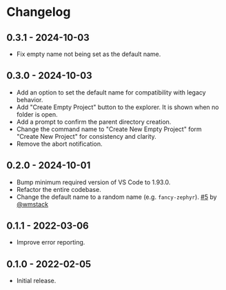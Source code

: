 # Changelog

## 0.3.1 - 2024-10-03

- Fix empty name not being set as the default name.

## 0.3.0 - 2024-10-03

- Add an option to set the default name for compatibility with legacy behavior.
- Add "Create Empty Project" button to the explorer. It is shown when no folder is open.
- Add a prompt to confirm the parent directory creation.
- Change the command name to "Create New Empty Project" form "Create New Project" for consistency and clarity.
- Remove the abort notification.

## 0.2.0 - 2024-10-01

- Bump minimum required version of VS Code to 1.93.0.
- Refactor the entire codebase.
- Change the default name to a random name (e.g. `fancy-zephyr`). [#5] by [@wmstack]

[#5]: https://github.com/publictheta/vscode-create-project/pull/5
[@wmstack]: https://github.com/wmstack

## 0.1.1 - 2022-03-06

- Improve error reporting.

## 0.1.0 - 2022-02-05

- Initial release.
